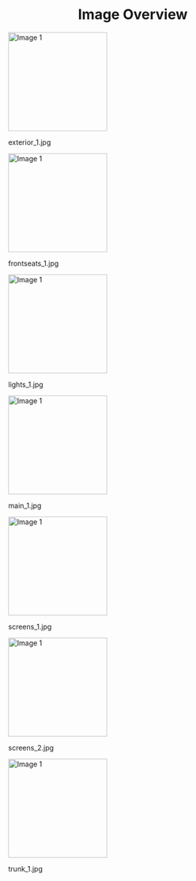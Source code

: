 <h1 style ="text-align: center;"> Image Overview </h1>
<div>
<div>
<img src="https://media.evkx.net/multimedia/models/porsche/taycan/taycan_4s/exterior_1_xst.jpg" alt="Image 1" style="width: 200px;">
<p>exterior_1.jpg</p>
</div>
<div>
<img src="https://media.evkx.net/multimedia/models/porsche/taycan/taycan_4s/frontseats_1_xst.jpg" alt="Image 1" style="width: 200px;">
<p>frontseats_1.jpg</p>
</div>
<div>
<img src="https://media.evkx.net/multimedia/models/porsche/taycan/taycan_4s/lights_1_xst.jpg" alt="Image 1" style="width: 200px;">
<p>lights_1.jpg</p>
</div>
<div>
<img src="https://media.evkx.net/multimedia/models/porsche/taycan/taycan_4s/main_1_xst.jpg" alt="Image 1" style="width: 200px;">
<p>main_1.jpg</p>
</div>
<div>
<img src="https://media.evkx.net/multimedia/models/porsche/taycan/taycan_4s/screens_1_xst.jpg" alt="Image 1" style="width: 200px;">
<p>screens_1.jpg</p>
</div>
<div>
<img src="https://media.evkx.net/multimedia/models/porsche/taycan/taycan_4s/screens_2_xst.jpg" alt="Image 1" style="width: 200px;">
<p>screens_2.jpg</p>
</div>
<div>
<img src="https://media.evkx.net/multimedia/models/porsche/taycan/taycan_4s/trunk_1_xst.jpg" alt="Image 1" style="width: 200px;">
<p>trunk_1.jpg</p>
</div>
</div>
